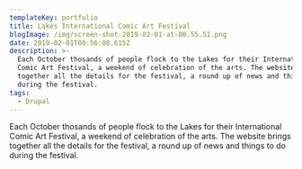 ```yaml
---
templateKey: portfolio
title: Lakes International Comic Art Festival
blogImage: /img/screen-shot-2019-02-01-at-00.55.51.png
date: 2019-02-01T00:56:08.615Z
description: >-
  Each October thosands of people flock to the Lakes for their International
  Comic Art Festival, a weekend of celebration of the arts. The website brings
  together all the details for the festival, a round up of news and things to do
  during the festival. 
tags:
  - Drupal
---
```

Each October thosands of people flock to the Lakes for their International Comic Art Festival, a weekend of celebration of the arts. The website brings together all the details for the festival, a round up of news and things to do during the festival.
